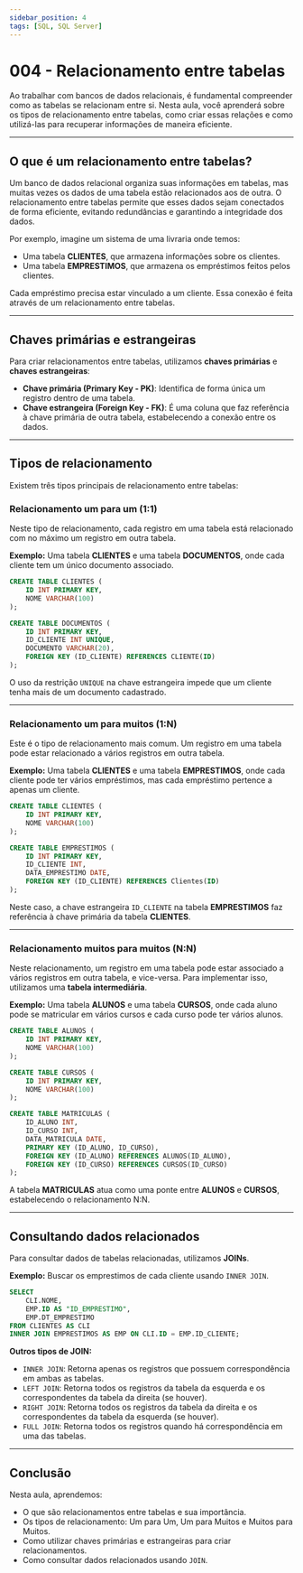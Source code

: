 ```yaml
---
sidebar_position: 4
tags: [SQL, SQL Server]
---
```


# 004 - Relacionamento entre tabelas

Ao trabalhar com bancos de dados relacionais, é fundamental compreender como as tabelas se relacionam entre si. Nesta aula, você aprenderá sobre os tipos de relacionamento entre tabelas, como criar essas relações e como utilizá-las para recuperar informações de maneira eficiente.

---

## O que é um relacionamento entre tabelas?

Um banco de dados relacional organiza suas informações em tabelas, mas muitas vezes os dados de uma tabela estão relacionados aos de outra. O relacionamento entre tabelas permite que esses dados sejam conectados de forma eficiente, evitando redundâncias e garantindo a integridade dos dados.

Por exemplo, imagine um sistema de uma livraria onde temos:

- Uma tabela **CLIENTES**, que armazena informações sobre os clientes.
- Uma tabela **EMPRESTIMOS**, que armazena os empréstimos feitos pelos clientes.

Cada empréstimo precisa estar vinculado a um cliente. Essa conexão é feita através de um relacionamento entre tabelas.

---

## Chaves primárias e estrangeiras

Para criar relacionamentos entre tabelas, utilizamos **chaves primárias** e **chaves estrangeiras**:

- **Chave primária (Primary Key - PK)**: Identifica de forma única um registro dentro de uma tabela.
- **Chave estrangeira (Foreign Key - FK)**: É uma coluna que faz referência à chave primária de outra tabela, estabelecendo a conexão entre os dados.

---

## Tipos de relacionamento

Existem três tipos principais de relacionamento entre tabelas:

### Relacionamento um para um (1:1)

Neste tipo de relacionamento, cada registro em uma tabela está relacionado com no máximo um registro em outra tabela.

**Exemplo:** Uma tabela **CLIENTES** e uma tabela **DOCUMENTOS**, onde cada cliente tem um único documento associado.

```sql
CREATE TABLE CLIENTES (
    ID INT PRIMARY KEY,
    NOME VARCHAR(100)
);

CREATE TABLE DOCUMENTOS (
    ID INT PRIMARY KEY,
    ID_CLIENTE INT UNIQUE,
    DOCUMENTO VARCHAR(20),
    FOREIGN KEY (ID_CLIENTE) REFERENCES CLIENTE(ID)
);
```

O uso da restrição `UNIQUE` na chave estrangeira impede que um cliente tenha mais de um documento cadastrado.

---

### Relacionamento um para muitos (1:N)

Este é o tipo de relacionamento mais comum. Um registro em uma tabela pode estar relacionado a vários registros em outra tabela.

**Exemplo:** Uma tabela **CLIENTES** e uma tabela **EMPRESTIMOS**, onde cada cliente pode ter vários empréstimos, mas cada empréstimo pertence a apenas um cliente.

```sql
CREATE TABLE CLIENTES (
    ID INT PRIMARY KEY,
    NOME VARCHAR(100)
);

CREATE TABLE EMPRESTIMOS (
    ID INT PRIMARY KEY,
    ID_CLIENTE INT,
    DATA_EMPRESTIMO DATE,
    FOREIGN KEY (ID_CLIENTE) REFERENCES Clientes(ID)
);
```

Neste caso, a chave estrangeira `ID_CLIENTE` na tabela **EMPRESTIMOS** faz referência à chave primária da tabela **CLIENTES**.

---

### Relacionamento muitos para muitos (N:N)

Neste relacionamento, um registro em uma tabela pode estar associado a vários registros em outra tabela, e vice-versa. Para implementar isso, utilizamos uma **tabela intermediária**.

**Exemplo:** Uma tabela **ALUNOS** e uma tabela **CURSOS**, onde cada aluno pode se matricular em vários cursos e cada curso pode ter vários alunos.

```sql
CREATE TABLE ALUNOS (
    ID INT PRIMARY KEY,
    NOME VARCHAR(100)
);

CREATE TABLE CURSOS (
    ID INT PRIMARY KEY,
    NOME VARCHAR(100)
);

CREATE TABLE MATRICULAS (
    ID_ALUNO INT,
    ID_CURSO INT,
    DATA_MATRICULA DATE,
    PRIMARY KEY (ID_ALUNO, ID_CURSO),
    FOREIGN KEY (ID_ALUNO) REFERENCES ALUNOS(ID_ALUNO),
    FOREIGN KEY (ID_CURSO) REFERENCES CURSOS(ID_CURSO)
);
```

A tabela **MATRICULAS** atua como uma ponte entre **ALUNOS** e **CURSOS**, estabelecendo o relacionamento N:N.

---

## Consultando dados relacionados

Para consultar dados de tabelas relacionadas, utilizamos **JOINs**.

**Exemplo:** Buscar os emprestimos de cada cliente usando `INNER JOIN`.

```sql
SELECT 
    CLI.NOME, 
    EMP.ID AS "ID_EMPRESTIMO",
    EMP.DT_EMPRESTIMO
FROM CLIENTES AS CLI
INNER JOIN EMPRESTIMOS AS EMP ON CLI.ID = EMP.ID_CLIENTE;
```

**Outros tipos de JOIN:**

- `INNER JOIN`: Retorna apenas os registros que possuem correspondência em ambas as tabelas.
- `LEFT JOIN`: Retorna todos os registros da tabela da esquerda e os correspondentes da tabela da direita (se houver).
- `RIGHT JOIN`: Retorna todos os registros da tabela da direita e os correspondentes da tabela da esquerda (se houver).
- `FULL JOIN`: Retorna todos os registros quando há correspondência em uma das tabelas.

---

## Conclusão

Nesta aula, aprendemos:

- O que são relacionamentos entre tabelas e sua importância.
- Os tipos de relacionamento: Um para Um, Um para Muitos e Muitos para Muitos.
- Como utilizar chaves primárias e estrangeiras para criar relacionamentos.
- Como consultar dados relacionados usando `JOIN`.
